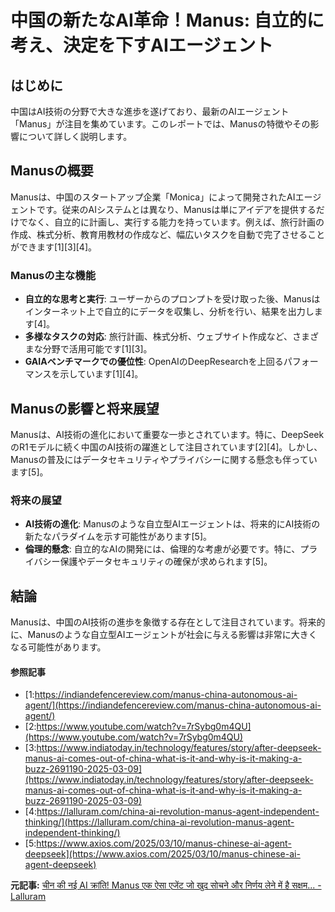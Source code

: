 # 中国の新たなAI革命！Manus: 自立的に考え、決定を下すAIエージェント

## はじめに

中国はAI技術の分野で大きな進歩を遂げており、最新のAIエージェント「Manus」が注目を集めています。このレポートでは、Manusの特徴やその影響について詳しく説明します。

## Manusの概要

Manusは、中国のスタートアップ企業「Monica」によって開発されたAIエージェントです。従来のAIシステムとは異なり、Manusは単にアイデアを提供するだけでなく、自立的に計画し、実行する能力を持っています。例えば、旅行計画の作成、株式分析、教育用教材の作成など、幅広いタスクを自動で完了させることができます[1][3][4]。

### Manusの主な機能

- **自立的な思考と実行**: ユーザーからのプロンプトを受け取った後、Manusはインターネット上で自立的にデータを収集し、分析を行い、結果を出力します[4]。
- **多様なタスクの対応**: 旅行計画、株式分析、ウェブサイト作成など、さまざまな分野で活用可能です[1][3]。
- **GAIAベンチマークでの優位性**: OpenAIのDeepResearchを上回るパフォーマンスを示しています[1][4]。

## Manusの影響と将来展望

Manusは、AI技術の進化において重要な一歩とされています。特に、DeepSeekのR1モデルに続く中国のAI技術の躍進として注目されています[2][4]。しかし、Manusの普及にはデータセキュリティやプライバシーに関する懸念も伴っています[5]。

### 将来の展望

- **AI技術の進化**: Manusのような自立型AIエージェントは、将来的にAI技術の新たなパラダイムを示す可能性があります[5]。
- **倫理的懸念**: 自立的なAIの開発には、倫理的な考慮が必要です。特に、プライバシー保護やデータセキュリティの確保が求められます[5]。

## 結論

Manusは、中国のAI技術の進歩を象徴する存在として注目されています。将来的に、Manusのような自立型AIエージェントが社会に与える影響は非常に大きくなる可能性があります。

#### 参照記事
- [1:https://indiandefencereview.com/manus-china-autonomous-ai-agent/](https://indiandefencereview.com/manus-china-autonomous-ai-agent/)
- [2:https://www.youtube.com/watch?v=7rSybg0m4QU](https://www.youtube.com/watch?v=7rSybg0m4QU)
- [3:https://www.indiatoday.in/technology/features/story/after-deepseek-manus-ai-comes-out-of-china-what-is-it-and-why-is-it-making-a-buzz-2691190-2025-03-09](https://www.indiatoday.in/technology/features/story/after-deepseek-manus-ai-comes-out-of-china-what-is-it-and-why-is-it-making-a-buzz-2691190-2025-03-09)
- [4:https://lalluram.com/china-ai-revolution-manus-agent-independent-thinking/](https://lalluram.com/china-ai-revolution-manus-agent-independent-thinking/)
- [5:https://www.axios.com/2025/03/10/manus-chinese-ai-agent-deepseek](https://www.axios.com/2025/03/10/manus-chinese-ai-agent-deepseek)


**元記事:** [चीन की नई AI क्रांति! Manus एक ऐसा एजेंट जो खुद सोचने और निर्णय लेने में है सक्षम... - Lalluram](https://lalluram.com/china-ai-revolution-manus-agent-independent-thinking/)